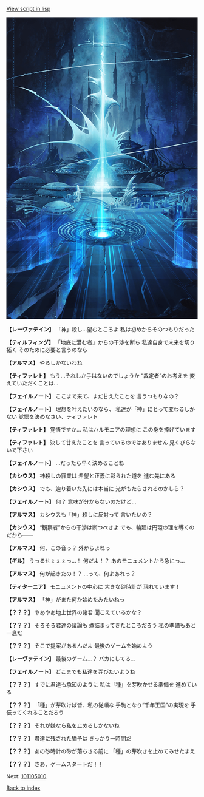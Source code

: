 [View script in lisp](../scripts/101104060.txt)

![profound.png](../images/backgrounds/profound.png)

**【レーヴァテイン】**
「神」殺し…望むところよ
私は初めからそのつもりだった

**【ティルフィング】**
「地底に潜む者」からの干渉を断ち
私達自身で未来を切り拓く
そのために必要と言うのなら

**【アルマス】**
やるしかないわね

**【ティファレト】**
もう…それしか手はないのでしょうか
“裁定者”のお考えを
変えていただくことは…

**【フェイルノート】**
ここまで来て、まだ甘えたことを
言うつもりなの？

**【フェイルノート】**
理想を叶えたいのなら、
私達が「神」にとって変わるしかない
覚悟を決めなさい、ティファレト

**【ティファレト】**
覚悟ですか…
私はハルモニアの理想に
この身を捧げています

**【ティファレト】**
決して甘えたことを
言っているのではありません
見くびらないで下さい

**【フェイルノート】**
…だったら早く決めることね

**【カシウス】**
神殺しの罪業は
希望と正義に彩られた道を
進む先にある

**【カシウス】**
でも、辿り着いた先には本当に
光がもたらされるのかしら？

**【フェイルノート】**
何？
意味が分からないのだけど…

**【アルマス】**
カシウスも「神」殺しに反対って
言いたいの？

**【カシウス】**
“観察者”からの干渉は断つべきよ
でも、輪廻は円環の理を導くの
だから――

**【アルマス】**
何、この音っ？
外からよねっ

**【ギル】**
うっるせぇぇぇっ…！
何だよ！？
あのモニュメントから急にっ…

**【アルマス】**
何が起きたの！？
…って、何よあれっ？

**【ティターニア】**
モニュメントの中心に
大きな砂時計が
現れています！

**【アルマス】**
「神」がまた何か始めたみたいねっ

**【？？？】**
やあやあ地上世界の諸君
聞こえているかな？

**【？？？】**
そろそろ君達の議論も
煮詰まってきたところだろう
私の準備もあと一息だ

**【？？？】**
そこで提案があるんだよ
最後のゲームを始めよう

**【レーヴァテイン】**
最後のゲーム…？
バカにしてる…

**【フェイルノート】**
どこまでも私達を弄びたいようね

**【？？？】**
すでに君達も承知のように
私は「種」を芽吹かせる準備を
進めている

**【？？？】**
「種」が芽吹けば皆、私の従順な
手駒となり“千年王国”の実現を
手伝ってくれることだろう

**【？？？】**
それが嫌なら私を止めるしかないね

**【？？？】**
君達に残された猶予は
きっかり一時間だ

**【？？？】**
あの砂時計の砂が落ちきる前に
「種」の芽吹きを止めてみせたまえ

**【？？？】**
さあ、ゲームスタートだ！！

Next: [101105010](101105010.md)

[Back to index](index.md)
